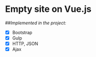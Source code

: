 # Empty site on Vue.js

##_Implemented in the project:_

- [x] Bootstrap
- [x] Gulp
- [x] HTTP, JSON
- [x] Ajax
